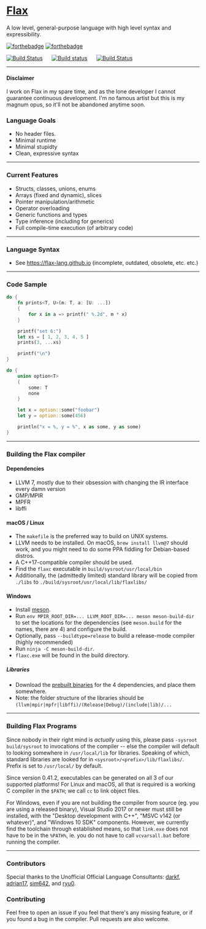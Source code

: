 # [Flax](https://flax-lang.github.io)

A low level, general-purpose language with high level syntax and expressibility.


[![forthebadge](https://forthebadge.com/images/badges/made-with-crayons.svg)](http://forthebadge.com)
[![forthebadge](https://forthebadge.com/images/badges/built-with-resentment.svg)](http://forthebadge.com)

[![Build Status](https://semaphoreci.com/api/v1/zhiayang/flax/branches/develop/badge.svg)](https://semaphoreci.com/zhiayang/flax)
&nbsp;&nbsp;&nbsp;&nbsp;
[![Build status](https://ci.appveyor.com/api/projects/status/c9cmm08t27ef1hji/branch/develop?svg=true)](https://ci.appveyor.com/project/zhiayang/flax/branch/develop)
&nbsp;&nbsp;&nbsp;&nbsp;
[![Build Status](https://travis-ci.org/flax-lang/flax.svg?branch=develop)](https://travis-ci.org/flax-lang/flax)



-----------------------------------------------


<!-- <p align="center">
  <img src="https://raw.githubusercontent.com/flax-lang/flax/develop/build/d20.gif" />
</p>
----------------------------------------------- -->

#### Disclaimer ####

I work on Flax in my spare time, and as the lone developer I cannot guarantee continuous development.
I'm no famous artist but this is my magnum opus, so it'll not be abandoned anytime soon.

### Language Goals

- No header files.
- Minimal runtime
- Minimal stupidty
- Clean, expressive syntax


-----------------------------------------------


### Current Features

- Structs, classes, unions, enums
- Arrays (fixed and dynamic), slices
- Pointer manipulation/arithmetic
- Operator overloading
- Generic functions and types
- Type inference (including for generics)
- Full compile-time execution (of arbitrary code)

-----------------------------------------------


### Language Syntax
- See https://flax-lang.github.io (incomplete, outdated, obsolete, etc. etc.)

-----------------------------------------------



### Code Sample

```rust
do {
	fn prints<T, U>(m: T, a: [U: ...])
	{
		for x in a => printf(" %.2d", m * x)
	}

	printf("set 6:")
	let xs = [ 1, 2, 3, 4, 5 ]
	prints(3, ...xs)

	printf("\n")
}

do {
	union option<T>
	{
		some: T
		none
	}

	let x = option::some("foobar")
	let y = option::some(456)

	println("x = %, y = %", x as some, y as some)
}
```

-----------------------------------------------


### Building the Flax compiler

#### Dependencies ####
- LLVM 7, mostly due to their obsession with changing the IR interface every damn version
- GMP/MPIR
- MPFR
- libffi


#### macOS / Linux

- The `makefile` is the preferred way to build on UNIX systems.
- LLVM needs to be installed. On macOS, `brew install llvm@7` should work, and you might need to do some PPA fiddling for Debian-based distros.
- A C++17-compatible compiler should be used.
- Find the `flaxc` executable in `build/sysroot/usr/local/bin`
- Additionally, the (admittedly limited) standard library will be copied from `./libs` to `./build/sysroot/usr/local/lib/flaxlibs/`


#### Windows

- Install [meson](https://mesonbuild.com/).
- Run `env MPIR_ROOT_DIR=... LLVM_ROOT_DIR=... meson meson-build-dir` to set the locations for the dependencies (see `meson.build` for the names, there are 4) and configure the build.
- Optionally, pass `--buildtype=release` to build a release-mode compiler (highly recommended)
- Run `ninja -C meson-build-dir`.
- `flaxc.exe` will be found in the build directory.

##### Libraries
- Download the [prebuilt binaries](https://github.com/flax-lang/flax/releases/tag/win-build-deps) for the 4 dependencies, and place them somewhere.
- Note: the folder structure of the libraries should be `(llvm|mpir|mpfr|libffi)/(Release|Debug)/(include|lib)/...`


-----------------------------------------------


### Building Flax Programs

Since nobody in their right mind is *actually* using this, please pass `-sysroot build/sysroot` to invocations of the compiler -- else the compiler will default to looking somewhere in `/usr/local/lib` for libraries. Speaking of which, standard libraries are looked for in `<sysroot>/<prefix>/lib/flaxlibs/`. Prefix is set to `/usr/local/` by default.

Since version 0.41.2, executables can be generated on all 3 of our supported platforms! For Linux and macOS, all that is required is a working C compiler in the `$PATH`; we call `cc` to link object files.

For Windows, even if you are not building the compiler from source (eg. you are using a released binary), Visual Studio 2017 or newer must still be installed, with the "Desktop development with C++", "MSVC v142 (or whatever)", and "Windows 10 SDK" components. However, we currently find the toolchain through established means, so that `link.exe` does not have to be in the `%PATH%`, ie. you do not have to call `vcvarsall.bat` before running the compiler.

-----------------------------------------------

### Contributors

Special thanks to the Unofficial Official Language Consultants:
[darkf](https://github.com/darkf), [adrian17](https://github.com/adrian17),
[sim642](https://github.com/sim642), and [ryu0](https://github.com/ryu0).




### Contributing

Feel free to open an issue if you feel that there's any missing feature, or if you found a bug in the compiler. Pull requests are also
welcome.














